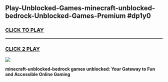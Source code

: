 
## Play-Unblocked-Games-minecraft-unblocked-bedrock-Unblocked-Games-Premium #dp1y0
<h3>
<a href="https://premium.freeplayer.one?title=minecraft-unblocked-bedrock&ref=12M">CLICK TO PLAY</a></h3>
<hr>

<h3>
<a href="https://premium.freeplayer.one?title=minecraft-unblocked-bedrock&ref=12M">CLICK 2 PLAY</a>
  
</h3>

<a href="https://premium.freeplayer.one?title=minecraft-unblocked-bedrock&ref=12M"><img src="https://clearcache.store/games.png"></a>


**minecraft-unblocked-bedrock games unblocked: Your Gateway to Fun and Accessible Online Gaming**
